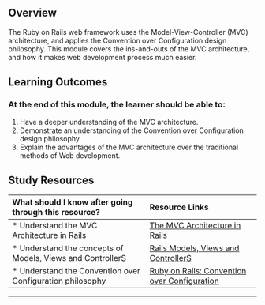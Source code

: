 ## **Overview**

The Ruby on Rails web framework uses the Model-View-Controller (MVC) architecture, and applies the Convention over Configuration design philosophy. This module covers the ins-and-outs of the MVC architecture, and how it makes web development process much easier.

## **Learning Outcomes**
### **At the end of this module, the learner should be able to:**
1. Have a deeper understanding of the MVC architecture.
2. Demonstrate an understanding of the Convention over Configuration design philosophy.
3. Explain the advantages of the MVC architecture over the traditional methods of Web development.

## **Study Resources**
| What should I know after going through this resource?   |      Resource Links      |
|:-------------|:------------------|
| * Understand the MVC Architecture in Rails|[The MVC Architecture in Rails](https://www.sitepoint.com/model-view-controller-mvc-architecture-rails/) |
| * Understand the concepts of Models, Views and ControllerS|[Rails Models, Views and ControllerS](https://betterexplained.com/articles/intermediate-rails-understanding-models-views-and-controllers/) |
| * Understand the Convention over Configuration philosophy|[Ruby on Rails: Convention over Configuration](https://facilethings.com/blog/en/convention-over-configuration) |
----------
